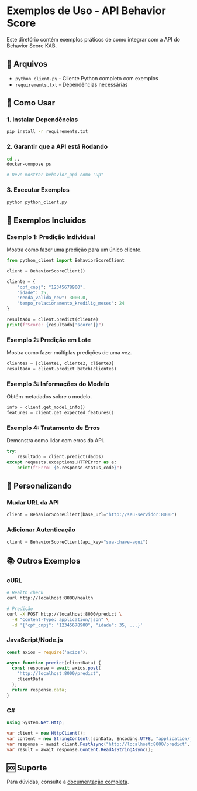 # Exemplos de Uso - API Behavior Score

Este diretório contém exemplos práticos de como integrar com a API do Behavior Score KAB.

## 📁 Arquivos

- `python_client.py` - Cliente Python completo com exemplos
- `requirements.txt` - Dependências necessárias

## 🚀 Como Usar

### 1. Instalar Dependências

```bash
pip install -r requirements.txt
```

### 2. Garantir que a API está Rodando

```bash
cd ..
docker-compose ps

# Deve mostrar behavior_api como "Up"
```

### 3. Executar Exemplos

```bash
python python_client.py
```

## 📖 Exemplos Incluídos

### Exemplo 1: Predição Individual

Mostra como fazer uma predição para um único cliente.

```python
from python_client import BehaviorScoreClient

client = BehaviorScoreClient()

cliente = {
    "cpf_cnpj": "12345678900",
    "idade": 35,
    "renda_valida_new": 3000.0,
    "tempo_relacionamento_kredilig_meses": 24
}

resultado = client.predict(cliente)
print(f"Score: {resultado['score']}")
```

### Exemplo 2: Predição em Lote

Mostra como fazer múltiplas predições de uma vez.

```python
clientes = [cliente1, cliente2, cliente3]
resultado = client.predict_batch(clientes)
```

### Exemplo 3: Informações do Modelo

Obtém metadados sobre o modelo.

```python
info = client.get_model_info()
features = client.get_expected_features()
```

### Exemplo 4: Tratamento de Erros

Demonstra como lidar com erros da API.

```python
try:
    resultado = client.predict(dados)
except requests.exceptions.HTTPError as e:
    print(f"Erro: {e.response.status_code}")
```

## 🔧 Personalizando

### Mudar URL da API

```python
client = BehaviorScoreClient(base_url="http://seu-servidor:8000")
```

### Adicionar Autenticação

```python
client = BehaviorScoreClient(api_key="sua-chave-aqui")
```

## 📚 Outros Exemplos

### cURL

```bash
# Health check
curl http://localhost:8000/health

# Predição
curl -X POST http://localhost:8000/predict \
  -H "Content-Type: application/json" \
  -d '{"cpf_cnpj": "12345678900", "idade": 35, ...}'
```

### JavaScript/Node.js

```javascript
const axios = require('axios');

async function predict(clientData) {
  const response = await axios.post(
    'http://localhost:8000/predict',
    clientData
  );
  return response.data;
}
```

### C#

```csharp
using System.Net.Http;

var client = new HttpClient();
var content = new StringContent(jsonData, Encoding.UTF8, "application/json");
var response = await client.PostAsync("http://localhost:8000/predict", content);
var result = await response.Content.ReadAsStringAsync();
```

## 🆘 Suporte

Para dúvidas, consulte a [documentação completa](../README_DEPLOY.md).

